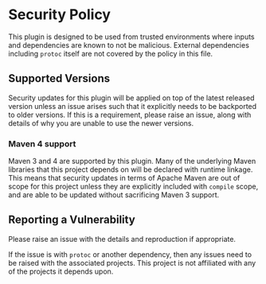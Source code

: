 # Security Policy

This plugin is designed to be used from trusted environments where inputs
and dependencies are known to not be malicious. External dependencies
including `protoc` itself are not covered by the policy in this file.

## Supported Versions

Security updates for this plugin will be applied on top of the
latest released version unless an issue arises such that it explicitly
needs to be backported to older versions. If this is a requirement, 
please raise an issue, along with details of why you are unable to use
the newer versions.

### Maven 4 support

Maven 3 and 4 are supported by this plugin. Many of the underlying Maven libraries
that this project depends on will be declared with runtime linkage. This means
that security updates in terms of Apache Maven are out of scope for this project
unless they are explicitly included with `compile` scope, and are able to be
updated without sacrificing Maven 3 support.

## Reporting a Vulnerability

Please raise an issue with the details and reproduction if appropriate.

If the issue is with `protoc` or another dependency, then any issues need
to be raised with the associated projects. This project is not affiliated
with any of the projects it depends upon.
